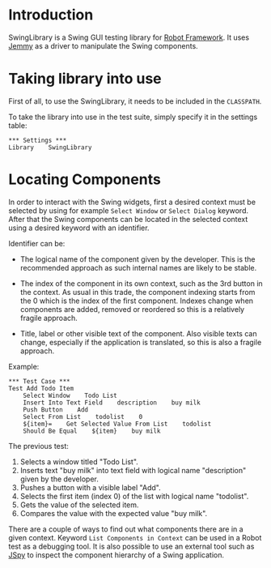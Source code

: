 

# Introduction #

SwingLibrary is a Swing GUI testing library for [Robot Framework](http://robotframework.org). It uses [Jemmy](http://java.net/projects/jemmy/) as a driver to manipulate the Swing components.

# Taking library into use #

First of all, to use the SwingLibrary, it needs to be included in the `CLASSPATH`.

To take the library into use in the test suite, simply specify it in the settings table:

```
*** Settings ***
Library    SwingLibrary
```

# Locating Components #

In order to interact with the Swing widgets, first a desired context must be selected by using for example `Select Window` or `Select Dialog` keyword. After that the Swing components can be located in the selected context using a desired keyword with an identifier.

Identifier can be:

  * The logical name of the component given by the developer. This is the recommended approach as such internal names are likely to be stable.

  * The index of the component in its own context, such as the 3rd button in the context. As usual in this trade, the component indexing starts from the 0 which is the index of the first component. Indexes change when components are added, removed or reordered so this is a relatively fragile approach.

  * Title, label or other visible text of the component. Also visible texts can change, especially if the application is translated, so this is also a fragile approach.

Example:

```
*** Test Case ***
Test Add Todo Item
    Select Window    Todo List
    Insert Into Text Field    description    buy milk
    Push Button    Add
    Select From List    todolist    0
    ${item}=    Get Selected Value From List    todolist
    Should Be Equal    ${item}    buy milk
```

The previous test:

  1. Selects a window titled "Todo List".
  1. Inserts text "buy milk" into text field with logical name "description" given by the developer.
  1. Pushes a button with a visible label "Add".
  1. Selects the first item (index 0) of the list with logical name "todolist".
  1. Gets the value of the selected item.
  1. Compares the value with the expected value "buy milk".

There are a couple of ways to find out what components there are in a given context. Keyword `List Components in Context` can be used in a Robot test as a debugging tool. It is also possible to use an external tool such as [JSpy](http://code.google.com/p/robotframework-javatools/wiki/JSpy) to inspect the component hierarchy of a Swing application.